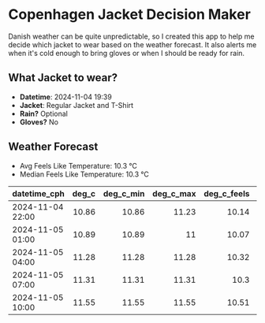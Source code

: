 
# Copenhagen Jacket Decision Maker

Danish weather can be quite unpredictable, so I created this app to help me decide which jacket to wear based on the weather forecast. 
It also alerts me when it's cold enough to bring gloves or when I should be ready for rain.

## What Jacket to wear?

- **Datetime**: 2024-11-04 19:39
- **Jacket**: Regular Jacket and T-Shirt
- **Rain?** Optional
- **Gloves?** No

## Weather Forecast
- Avg Feels Like Temperature: 10.3 °C
- Median Feels Like Temperature: 10.3 °C

| datetime_cph     |   deg_c |   deg_c_min |   deg_c_max |   deg_c_feels | weather   | wind   | rain   |
|:-----------------|--------:|------------:|------------:|--------------:|:----------|:-------|:-------|
| 2024-11-04 22:00 |   10.86 |       10.86 |       11.23 |         10.14 | Rain      | Low    | Low    |
| 2024-11-05 01:00 |   10.89 |       10.89 |       11    |         10.07 | Clouds    | Low    | None   |
| 2024-11-05 04:00 |   11.28 |       11.28 |       11.28 |         10.32 | Clouds    | Low    | None   |
| 2024-11-05 07:00 |   11.31 |       11.31 |       11.31 |         10.3  | Clouds    | Low    | None   |
| 2024-11-05 10:00 |   11.55 |       11.55 |       11.55 |         10.51 | Clouds    | Low    | None   |
        